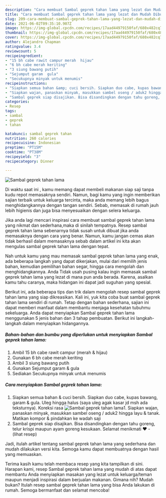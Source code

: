 ```yaml
---
description: "Cara membuat Sambal geprek tahan lama yang lezat dan Mudah Dibuat"
title: "Cara membuat Sambal geprek tahan lama yang lezat dan Mudah Dibuat"
slug: 209-cara-membuat-sambal-geprek-tahan-lama-yang-lezat-dan-mudah-dibuat
date: 2021-06-02T09:35:10.907Z
image: https://img-global.cpcdn.com/recipes/17aad44979150faf/680x482cq70/sambal-geprek-tahan-lama-foto-resep-utama.jpg
thumbnail: https://img-global.cpcdn.com/recipes/17aad44979150faf/680x482cq70/sambal-geprek-tahan-lama-foto-resep-utama.jpg
cover: https://img-global.cpcdn.com/recipes/17aad44979150faf/680x482cq70/sambal-geprek-tahan-lama-foto-resep-utama.jpg
author: Alejandro Chapman
ratingvalue: 3.4
reviewcount: 5
recipeingredient:
- "15 bh cabe rawit campur merah  hijau"
- "6 bh cabe merah keriting"
- "3 siung bawang putih"
- "Sejumput garam  gula"
- "Secukupnya minyak untuk menumis"
recipeinstructions:
- "Siapkan semua bahan &amp; cuci bersih. Siapkan duo cabe, kupas bawang, garam &amp; gula. Uleg hingga halus (saya uleg agak kasar jd msh ada teksturnya). Koreksi rasa"
- "Siapkan wajan, panaskan minyak, masukkan sambel oseng / aduk2 hingga layu &amp; tanak. Matikan kompor &amp; pindahkan ke wadah saji"
- "Sambal geprek siap disajikan. Bisa disandingkan dengan tahu goreng, telur krispi maupun ayam goreng kesukaan. Selamat menikmati ❤           (lihat resep)"
categories:
- Resep
tags:
- sambal
- geprek
- tahan

katakunci: sambal geprek tahan 
nutrition: 260 calories
recipecuisine: Indonesian
preptime: "PT15M"
cooktime: "PT38M"
recipeyield: "3"
recipecategory: Dinner

---
```



![Sambal geprek tahan lama](https://img-global.cpcdn.com/recipes/17aad44979150faf/680x482cq70/sambal-geprek-tahan-lama-foto-resep-utama.jpg)

Di waktu  saat ini , kamu memang dapat membeli makanan siap saji tanpa kudu repot memasaknya sendiri. Namun, bagi kamu yang ingin memberikan sajian terbaik untuk keluarga tercinta, maka anda memang lebih bagus menghidangkannya dengan tangan sendiri. Sebab, memasak di rumah jauh lebih higienis dan juga bisa menyesuaikan dengan selera keluarga.

Jika anda lagi mencari inspirasi cara membuat sambal geprek tahan lama yang nikmat dan sederhana,maka di sinilah tempatnya. Resep sambal geprek tahan lama  sebenarnya tidak susah untuk dibuat jika anda memasaknya dengan cara yang benar. Namun, kamu jangan cemas akan tidak berhasil dalam memasaknya 
sebab dalam artikel ini kita akan mengulas sambal geprek tahan lama dengan tepat.  



Nah untuk kamu yang mau memasak sambal geprek tahan lama yang enak, ada beberapa langkah yang dapat dikerjakan, mulai dari memilih jenis bahan, kemudian pemilihan bahan segar, hingga cara mengolah dan menghidangkannya. Anda Tidak usah pusing kalau ingin memasak sambal geprek tahan lama yang lezat di mana pun anda berada. Karena, asalkan kamu  tahu caranya, maka hidangan ini dapat jadi suguhan yang spesial.

Berikut ini, ada beberapa tips dan trik dalam mengolah resep sambal geprek tahan lama yang siap dikreasikan. Kali ini, yuk kita coba buat sambal geprek tahan lama sendiri di rumah. Tetap dengan bahan sederhana, sajian ini dapat memberi manfaat dalam membantu menjaga kesehatan tubuhmu sekeluarga. Anda dapat menyiapkan Sambal geprek tahan lama menggunakan 5 jenis bahan dan 3 tahap pembuatan. Berikut ini langkah-langkah dalam menyiapkan hidangannya.

<!--inarticleads1-->

##### Bahan-bahan dan bumbu yang diperlukan untuk menyiapkan Sambal geprek tahan lama:

1. Ambil 15 bh cabe rawit campur (merah &amp; hijau)
1. Gunakan 6 bh cabe merah keriting
1. Ambil 3 siung bawang putih
1. Gunakan Sejumput garam &amp; gula
1. Sediakan Secukupnya minyak untuk menumis




<!--inarticleads2-->

##### Cara menyiapkan Sambal geprek tahan lama:

1. Siapkan semua bahan &amp; cuci bersih. Siapkan duo cabe, kupas bawang, garam &amp; gula. Uleg hingga halus (saya uleg agak kasar jd msh ada teksturnya). Koreksi rasa
<img src="https://img-global.cpcdn.com/steps/6c1f20010306de0e/160x128cq70/sambal-geprek-tahan-lama-langkah-memasak-1-foto.jpg" alt="Sambal geprek tahan lama">1. Siapkan wajan, panaskan minyak, masukkan sambel oseng / aduk2 hingga layu &amp; tanak. Matikan kompor &amp; pindahkan ke wadah saji
1. Sambal geprek siap disajikan. Bisa disandingkan dengan tahu goreng, telur krispi maupun ayam goreng kesukaan. Selamat menikmati ❤ -           (lihat resep)




Jadi, itulah artikel tentang  sambal geprek tahan lama  yang sederhana dan mudah dilakukan versi kita. Semoga kamu dapat membuatnya dengan hasil yang memuaskan. 

Terima kasih kamu telah membaca resep yang kita tampilkan di sini. Harapan kami, resep  Sambal geprek tahan lama yang mudah di atas dapat membantu Anda menyiapkan masakan yang lezat untuk keluarga/teman maupun menjadi inspirasi dalam berjualan makanan. Gimana nih? Mudah bukan? Itulah resep sambal geprek tahan lama yang bisa Anda lakukan di rumah. Semoga bermanfaat dan selamat mencoba!

